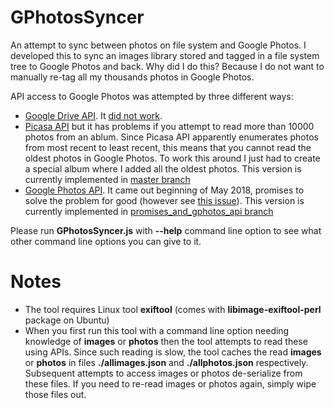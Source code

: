 # GPhotosSyncer
An attempt to sync between photos on file system and Google Photos. I developed this to sync an images library stored and tagged in a file system tree to Google Photos and back. Why did I do this? Because I do not want to manually re-tag all my thousands photos in Google Photos.

API access to Google Photos was attempted by three different ways:

* [Google Drive API](https://developers.google.com/drive/). It [did not work](https://kunnas.com/google-photos-is-a-disaster/).
* [Picasa API](https://developers.google.com/gdata/docs/2.0/basics) but it has problems if you attempt to 
  read more than 10000 photos from an ablum. Since Picasa API apparently enumerates photos from
  most recent to least recent, this means that you cannot read the oldest photos in Google Photos. To
  work this around I just had to create a special album where I added all the oldest photos. This version is currently implemented in [master branch](https://github.com/constfilin/GPhotosSyncer/tree/master)
* [Google Photos API](https://developers.google.com/photos/library/guides/get-started). It came out beginning of May 2018, promises to solve the problem for good (however see [this issue](https://issuetracker.google.com/issues/79656863)). This version is currently implemented in [promises_and_gphotos_api branch](https://github.com/constfilin/GPhotosSyncer/tree/promises_and_gphotos_api)

Please run **GPhotosSyncer.js** with **--help** command line option to see what other command line 
options you can give to it.

# Notes
* The tool requires Linux tool **exiftool** (comes with **libimage-exiftool-perl** package on Ubuntu)
* When you first run this tool with a command line option needing knowledge of **images** or **photos**
then the tool attempts to read these using APIs. Since such reading is slow, the tool caches the read
**images** or **photos** in files **./allimages.json** and **./allphotos.json** respectively. Subsequent
attempts to access images or photos de-serialize from these files. If you need to re-read images or
photos again, simply wipe those files out.
